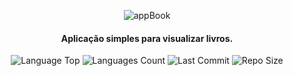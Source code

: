 <div  align="center">
  
![appBook](https://user-images.githubusercontent.com/73259410/128953267-572a73e4-1810-44e3-9da7-3c64af596f33.png)

<h4>Aplicação simples para visualizar livros.</h4>
  
<p>
<img alt="Language Top" src="https://img.shields.io/github/languages/top/tamirespatrocinio/appBook">
<img alt="Languages Count" src="https://img.shields.io/github/languages/count/tamirespatrocinio/appBook">
<img alt="Last Commit" src="https://img.shields.io/github/last-commit/tamirespatrocinio/appBook">
<img alt="Repo Size" src="https://img.shields.io/github/repo-size/tamirespatrocinio/appBook">
</p>
